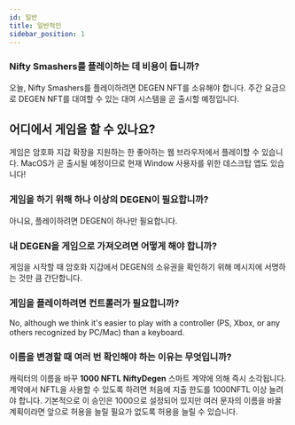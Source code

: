 ```yaml
---
id: 일반
title: 일반적인
sidebar_position: 1
---
```


### **Nifty Smashers를 플레이하는 데 비용이 듭니까?**

오늘, Nifty Smashers를 플레이하려면 DEGEN NFT를 소유해야 합니다. 주간 요금으로 DEGEN NFT를 대여할 수 있는 대여 시스템을 곧 출시할 예정입니다.

## 어디에서 게임을 할 수 있나요?

게임은 암호화 지갑 확장을 지원하는 한 좋아하는 웹 브라우저에서 플레이할 수 있습니다. MacOS가 곧 출시될 예정이므로 현재 Window 사용자를 위한 데스크탑 앱도 있습니다!

### **게임을 하기 위해 하나 이상의 DEGEN이 필요합니까?**

아니요, 플레이하려면 DEGEN이 하나만 필요합니다.

### 내 DEGEN을 게임으로 가져오려면 어떻게 해야 합니까?

게임을 시작할 때 암호화 지갑에서 DEGEN의 소유권을 확인하기 위해 메시지에 서명하는 것만 큼 간단합니다.

### **게임을 플레이하려면 컨트롤러가 필요합니까?**

No, although we think it's easier to play with a controller (PS, Xbox, or any others recognized by PC/Mac) than a keyboard.

### 이름을 변경할 때 여러 번 확인해야 하는 이유는 무엇입니까?

캐릭터의 이름을 바꾸 **1000 NFTL** **NiftyDegen** 스마트 계약에 의해 즉시 소각됩니다. 계약에서 NFTL을 사용할 수 있도록 하려면 처음에 지출 한도를 1000NFTL 이상 늘려야 합니다. 기본적으로 이 승인은 1000으로 설정되어 있지만 여러 문자의 이름을 바꿀 계획이라면 앞으로 허용을 늘릴 필요가 없도록 허용을 늘릴 수 있습니다.
